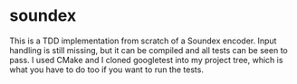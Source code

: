 # soundex

This is a TDD implementation from scratch of a Soundex encoder. Input handling is still missing, but it can be compiled and all tests can be seen to pass. I used CMake and I cloned googletest into my project tree, which is what you have to do too if you want to run the tests. 
